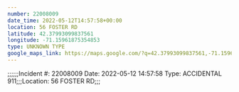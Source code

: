 ```yaml
---
number: 22008009
date_time: 2022-05-12T14:57:58+00:00
location: 56 FOSTER RD
latitude: 42.37993099837561
longitude: -71.15961875354853
type: UNKNOWN TYPE
google_maps_link: https://maps.google.com/?q=42.37993099837561,-71.15961875354853
---
```


;;;;;;Incident #: 22008009   Date: 2022-05-12 14:57:58   Type: ACCIDENTAL 911;;;Location: 56 FOSTER RD;;;
